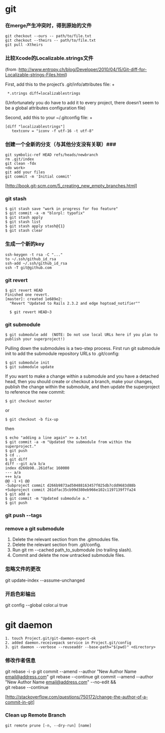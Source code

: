 git
===

### 在merge产生冲突时，得到原始的文件 ###
```shell
git checkout --ours -- path/to/file.txt
git checkout --theirs -- path/to/file.txt
git pull -Xtheirs
```

### 比较Xcode的Localizable.strings文件 ###
(from :http://www.entropy.ch/blog/Developer/2010/04/15/Git-diff-for-Localizable-strings-Files.html)

First, add this to the project’s .git/info/attributes file:
+
```
 *.strings diff=localizablestrings
```
(Unfortunately you do have to add it to every project, there doesn’t seem to be a global attributes configuration file)

Second, add this to your ~/.gitconfig file:
+
```
[diff "localizablestrings"]
   textconv = "iconv -f utf-16 -t utf-8"
```


### 创建一个全新的分支（与其他分支没有关联）###
```shell
git symbolic-ref HEAD refs/heads/newbranch 
rm .git/index 
git clean -fdx 
<do work> 
git add your files 
git commit -m 'Initial commit'
```
[http://book.git-scm.com/5_creating_new_empty_branches.html]

### git stash ###
```shell
$ git stash save "work in progress for foo feature"
$ git commit -a -m "blorpl: typofix"
$ git stash apply
$ git stash list
$ git stash apply stash@{1}
$ git stash clear
```

### 生成一个新的key ###
```shell
ssh-keygen -t rsa -C "..."
to ~/.ssh/github_id_rsa
ssh-add ~/.ssh/github_id_rsa
ssh -T git@github.com
```

### git revert ###
```shell
$ git revert HEAD
Finished one revert.
[master]: created 1e689e2: 
  "Revert "Updated to Rails 2.3.2 and edge hoptoad_notifier""
  
  $ git revert HEAD~3
```

### git submodule ###
```
$ git submodule add  (NOTE: Do not use local URLs here if you plan to publish your superproject!)
```

Pulling down the submodules is a two-step process. First run git submodule
init to add the submodule repository URLs to .git/config:
```
$ git submodule init
$ git submodule update
```

If you want to make a change within a submodule and you have a detached head, then you should create or checkout a branch, make your changes, publish the change within the submodule, and then update the superproject to reference the new commit:
```
$ git checkout master
```
or
```
$ git checkout -b fix-up
```


then
```
$ echo "adding a line again" >> a.txt
$ git commit -a -m "Updated the submodule from within the superproject."
$ git push
$ cd ..
$ git diff
diff --git a/a b/a
index d266b98..261dfac 160000
--- a/a
+++ b/a
@@ -1 +1 @@
-Subproject commit d266b9873ad50488163457f025db7cdd9683d88b
+Subproject commit 261dfac35cb99d380eb966e102c1197139f7fa24
$ git add a
$ git commit -m "Updated submodule a."
$ git push
```

### git push --tags ###

### remove a git submodule ###
1. Delete the relevant section from the .gitmodules file.
2. Delete the relevant section from .git/config.
3. Run git rm --cached path_to_submodule (no trailing slash).
4. Commit and delete the now untracked submodule files.



### 忽略文件的更改 ###
git update-index --assume-unchanged <filename>


### 开启色彩输出 ###
git config --global color.ui true


# git daemon #
    1. touch Project.git/git-daemon-export-ok
    2. added daemon.receivepack service in Project.git/config
    3. git daemon --verbose --reuseaddr --base-path="$(pwd)" <directory>


### 修改作者信息 ###
git rebase -i -p <some HEAD before all of your bad commits>
git commit --amend --author "New Author Name <email@address.com>" 
git rebase --continue
git commit --amend --author "New Author Name <email@address.com>" --no-edit && \
git rebase --continue

[http://stackoverflow.com/questions/750172/change-the-author-of-a-commit-in-git]

### Clean up Remote Branch ###

```
git remote prune [-n, --dry-run] [name]
```
